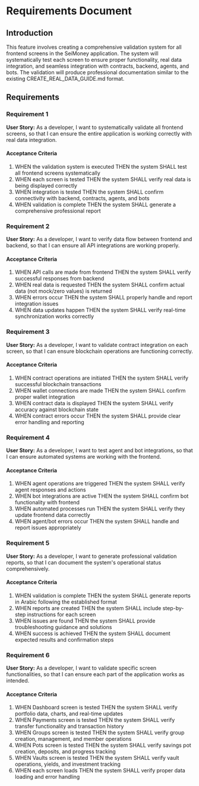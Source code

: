# Requirements Document

## Introduction

This feature involves creating a comprehensive validation system for all frontend screens in the SeiMoney application. The system will systematically test each screen to ensure proper functionality, real data integration, and seamless integration with contracts, backend, agents, and bots. The validation will produce professional documentation similar to the existing CREATE_REAL_DATA_GUIDE.md format.

## Requirements

### Requirement 1

**User Story:** As a developer, I want to systematically validate all frontend screens, so that I can ensure the entire application is working correctly with real data integration.

#### Acceptance Criteria

1. WHEN the validation system is executed THEN the system SHALL test all frontend screens systematically
2. WHEN each screen is tested THEN the system SHALL verify real data is being displayed correctly
3. WHEN integration is tested THEN the system SHALL confirm connectivity with backend, contracts, agents, and bots
4. WHEN validation is complete THEN the system SHALL generate a comprehensive professional report

### Requirement 2

**User Story:** As a developer, I want to verify data flow between frontend and backend, so that I can ensure all API integrations are working properly.

#### Acceptance Criteria

1. WHEN API calls are made from frontend THEN the system SHALL verify successful responses from backend
2. WHEN real data is requested THEN the system SHALL confirm actual data (not mock/zero values) is returned
3. WHEN errors occur THEN the system SHALL properly handle and report integration issues
4. WHEN data updates happen THEN the system SHALL verify real-time synchronization works correctly

### Requirement 3

**User Story:** As a developer, I want to validate contract integration on each screen, so that I can ensure blockchain operations are functioning correctly.

#### Acceptance Criteria

1. WHEN contract operations are initiated THEN the system SHALL verify successful blockchain transactions
2. WHEN wallet connections are made THEN the system SHALL confirm proper wallet integration
3. WHEN contract data is displayed THEN the system SHALL verify accuracy against blockchain state
4. WHEN contract errors occur THEN the system SHALL provide clear error handling and reporting

### Requirement 4

**User Story:** As a developer, I want to test agent and bot integrations, so that I can ensure automated systems are working with the frontend.

#### Acceptance Criteria

1. WHEN agent operations are triggered THEN the system SHALL verify agent responses and actions
2. WHEN bot integrations are active THEN the system SHALL confirm bot functionality with frontend
3. WHEN automated processes run THEN the system SHALL verify they update frontend data correctly
4. WHEN agent/bot errors occur THEN the system SHALL handle and report issues appropriately

### Requirement 5

**User Story:** As a developer, I want to generate professional validation reports, so that I can document the system's operational status comprehensively.

#### Acceptance Criteria

1. WHEN validation is complete THEN the system SHALL generate reports in Arabic following the established format
2. WHEN reports are created THEN the system SHALL include step-by-step instructions for each screen
3. WHEN issues are found THEN the system SHALL provide troubleshooting guidance and solutions
4. WHEN success is achieved THEN the system SHALL document expected results and confirmation steps

### Requirement 6

**User Story:** As a developer, I want to validate specific screen functionalities, so that I can ensure each part of the application works as intended.

#### Acceptance Criteria

1. WHEN Dashboard screen is tested THEN the system SHALL verify portfolio data, charts, and real-time updates
2. WHEN Payments screen is tested THEN the system SHALL verify transfer functionality and transaction history
3. WHEN Groups screen is tested THEN the system SHALL verify group creation, management, and member operations
4. WHEN Pots screen is tested THEN the system SHALL verify savings pot creation, deposits, and progress tracking
5. WHEN Vaults screen is tested THEN the system SHALL verify vault operations, yields, and investment tracking
6. WHEN each screen loads THEN the system SHALL verify proper data loading and error handling